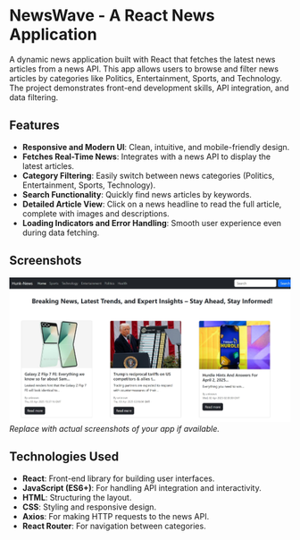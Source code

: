 # NewsWave - A React News Application

A dynamic news application built with React that fetches the latest news articles from a news API. This app allows users to browse and filter news articles by categories like Politics, Entertainment, Sports, and Technology. The project demonstrates front-end development skills, API integration, and data filtering.

## Features

- **Responsive and Modern UI**: Clean, intuitive, and mobile-friendly design.
- **Fetches Real-Time News**: Integrates with a news API to display the latest articles.
- **Category Filtering**: Easily switch between news categories (Politics, Entertainment, Sports, Technology).
- **Search Functionality**: Quickly find news articles by keywords.
- **Detailed Article View**: Click on a news headline to read the full article, complete with images and descriptions.
- **Loading Indicators and Error Handling**: Smooth user experience even during data fetching.

## Screenshots

![Home Page](Screenshot_4-4-2025_14405_news.zynthara.in.jpeg)  
*Replace with actual screenshots of your app if available.*

## Technologies Used

- **React**: Front-end library for building user interfaces.
- **JavaScript (ES6+)**: For handling API integration and interactivity.
- **HTML**: Structuring the layout.
- **CSS**: Styling and responsive design.
- **Axios**: For making HTTP requests to the news API.
- **React Router**: For navigation between categories.
